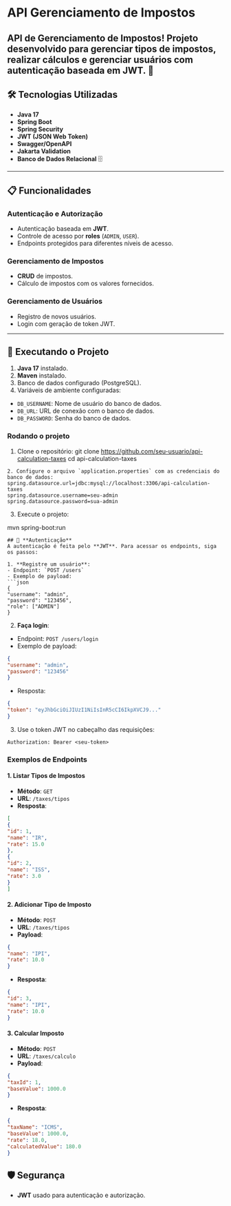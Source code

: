 #  API Gerenciamento de Impostos
API de Gerenciamento de Impostos! Projeto desenvolvido para gerenciar tipos de impostos, realizar cálculos e gerenciar usuários com autenticação baseada em JWT. 🚀
---
## 🛠️ **Tecnologias Utilizadas**
- **Java 17** 
- **Spring Boot** 
- **Spring Security** 
- **JWT (JSON Web Token)** 
- **Swagger/OpenAPI** 
- **Jakarta Validation** 
- **Banco de Dados Relacional** 🗄

---

## 📋 **Funcionalidades**

### **Autenticação e Autorização**
- Autenticação baseada em **JWT**.
- Controle de acesso por **roles** (`ADMIN`, `USER`).
- Endpoints protegidos para diferentes níveis de acesso.

### **Gerenciamento de Impostos**
- **CRUD** de impostos.
- Cálculo de impostos com os valores fornecidos.

### **Gerenciamento de Usuários**
- Registro de novos usuários.
- Login com geração de token JWT.
  
---
## 🚀 **Executando o Projeto**

1. **Java 17** instalado.
2. **Maven** instalado.
3. Banco de dados configurado (PostgreSQL).
4. Variáveis de ambiente configuradas:
- `DB_USERNAME`: Nome de usuário do banco de dados.
- `DB_URL`: URL de conexão com o banco de dados.
- `DB_PASSWORD`: Senha do banco de dados.

### **Rodando o projeto**
1. Clone o repositório:
git clone https://github.com/seu-usuario/api-calculation-taxes
cd api-calculation-taxes
```
2. Configure o arquivo `application.properties` com as credenciais do banco de dados:
spring.datasource.url=jdbc:mysql://localhost:3306/api-calculation-taxes
spring.datasource.username=seu-admin
spring.datasource.password=sua-admin
```
3. Execute o projeto:

mvn spring-boot:run
```
## 🔑 **Autenticação**
A autenticação é feita pelo **JWT**. Para acessar os endpoints, siga os passos:

1. **Registre um usuário**:
- Endpoint: `POST /users`
- Exemplo de payload:
```json
{
"username": "admin",
"password": "123456",
"role": ["ADMIN"]
}
```
2. **Faça login**:
- Endpoint: `POST /users/login`
- Exemplo de payload:
```json
{
"username": "admin",
"password": "123456"
}
```
- Resposta:
```json
{
"token": "eyJhbGciOiJIUzI1NiIsInR5cCI6IkpXVCJ9..."
}
```
3. Use o token JWT no cabeçalho das requisições:
```http
Authorization: Bearer <seu-token>
```

### Exemplos de Endpoints

#### **1. Listar Tipos de Impostos**
- **Método**: `GET`
- **URL**: `/taxes/tipos`
- **Resposta**:
```json
[
{
"id": 1,
"name": "IR",
"rate": 15.0
},
{
"id": 2,
"name": "ISS",
"rate": 3.0
}
]
```

#### **2. Adicionar Tipo de Imposto**
- **Método**: `POST`
- **URL**: `/taxes/tipos`
- **Payload**:
```json
{
"name": "IPI",
"rate": 10.0
}
```
- **Resposta**:
```json
{
"id": 3,
"name": "IPI",
"rate": 10.0
}
```

#### **3. Calcular Imposto**
- **Método**: `POST`
- **URL**: `/taxes/calculo`
- **Payload**:
```json
{
"taxId": 1,
"baseValue": 1000.0
}
```
- **Resposta**:
```json
{
"taxName": "ICMS",
"baseValue": 1000.0,
"rate": 18.0,
"calculatedValue": 180.0
}
```

## 🛡️ **Segurança**
- **JWT** usado para autenticação e autorização.


